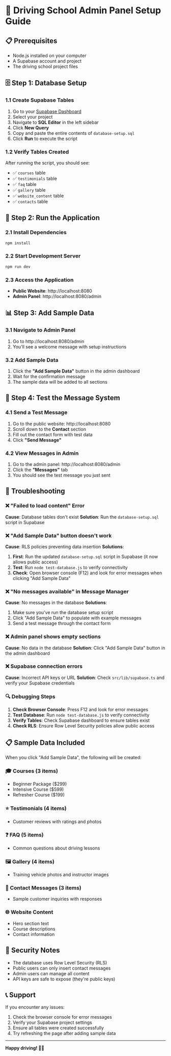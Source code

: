 # 🚗 Driving School Admin Panel Setup Guide

## 📋 Prerequisites
- Node.js installed on your computer
- A Supabase account and project
- The driving school project files

## 🗄️ Step 1: Database Setup

### 1.1 Create Supabase Tables
1. Go to your [Supabase Dashboard](https://supabase.com/dashboard)
2. Select your project
3. Navigate to **SQL Editor** in the left sidebar
4. Click **New Query**
5. Copy and paste the entire contents of `database-setup.sql`
6. Click **Run** to execute the script

### 1.2 Verify Tables Created
After running the script, you should see:
- ✅ `courses` table
- ✅ `testimonials` table  
- ✅ `faq` table
- ✅ `gallery` table
- ✅ `website_content` table
- ✅ `contacts` table

## 🚀 Step 2: Run the Application

### 2.1 Install Dependencies
```bash
npm install
```

### 2.2 Start Development Server
```bash
npm run dev
```

### 2.3 Access the Application
- **Public Website**: http://localhost:8080
- **Admin Panel**: http://localhost:8080/admin

## 📊 Step 3: Add Sample Data

### 3.1 Navigate to Admin Panel
1. Go to http://localhost:8080/admin
2. You'll see a welcome message with setup instructions

### 3.2 Add Sample Data
1. Click the **"Add Sample Data"** button in the admin dashboard
2. Wait for the confirmation message
3. The sample data will be added to all sections

## 📱 Step 4: Test the Message System

### 4.1 Send a Test Message
1. Go to the public website: http://localhost:8080
2. Scroll down to the **Contact** section
3. Fill out the contact form with test data
4. Click **"Send Message"**

### 4.2 View Messages in Admin
1. Go to the admin panel: http://localhost:8080/admin
2. Click the **"Messages"** tab
3. You should see the test message you just sent

## 🔧 Troubleshooting

### ❌ "Failed to load content" Error
**Cause**: Database tables don't exist
**Solution**: Run the `database-setup.sql` script in Supabase

### ❌ "Add Sample Data" button doesn't work
**Cause**: RLS policies preventing data insertion
**Solutions**:
1. **First**: Run the updated `database-setup.sql` script in Supabase (it now allows public access)
2. **Test**: Run `node test-database.js` to verify connectivity
3. **Check**: Open browser console (F12) and look for error messages when clicking "Add Sample Data"

### ❌ "No messages available" in Message Manager
**Cause**: No messages in the database
**Solutions**:
1. Make sure you've run the database setup script
2. Click "Add Sample Data" to populate with example messages
3. Send a test message through the contact form

### ❌ Admin panel shows empty sections
**Cause**: No data in the database
**Solution**: Click "Add Sample Data" button in the admin dashboard

### ❌ Supabase connection errors
**Cause**: Incorrect API keys or URL
**Solution**: Check `src/lib/supabase.ts` and verify your Supabase credentials

### 🔍 Debugging Steps
1. **Check Browser Console**: Press F12 and look for error messages
2. **Test Database**: Run `node test-database.js` to verify connectivity
3. **Verify Tables**: Check Supabase dashboard to ensure tables exist
4. **Check RLS**: Ensure Row Level Security policies allow public access

## 📋 Sample Data Included

When you click "Add Sample Data", the following will be created:

### 🎓 Courses (3 items)
- Beginner Package ($299)
- Intensive Course ($599) 
- Refresher Course ($199)

### ⭐ Testimonials (4 items)
- Customer reviews with ratings and photos

### ❓ FAQ (5 items)
- Common questions about driving lessons

### 🖼️ Gallery (4 items)
- Training vehicle photos and instructor images

### 📧 Contact Messages (3 items)
- Sample customer inquiries with responses

### 🌐 Website Content
- Hero section text
- Course descriptions
- Contact information

## 🔐 Security Notes

- The database uses Row Level Security (RLS)
- Public users can only insert contact messages
- Admin users can manage all content
- API keys are safe to expose (they're public keys)

## 📞 Support

If you encounter any issues:
1. Check the browser console for error messages
2. Verify your Supabase project settings
3. Ensure all tables were created successfully
4. Try refreshing the page after adding sample data

---

**Happy driving! 🚗💨**
